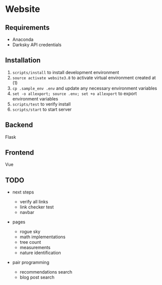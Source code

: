 # Website

## Requirements

- Anaconda
- Darksky API credentials

## Installation

1. `scripts/install` to install development environment
1. `source activate website3.8` to activate virtual environment created at (1)
1. `cp .sample_env .env` and update any necessary environment variables
1. `set -o allexport; source .env; set +o allexport` to export environment variables
1. `scripts/test` to verify install
1. `scripts/start` to start server

## Backend

Flask

## Frontend

Vue

## TODO

- next steps
  - verify all links
  - link checker test
  - navbar

- pages
  - rogue sky
  - math implementations
  - tree count
  - measurements
  - nature identification

- pair programming
  - recommendations search
  - blog post search
